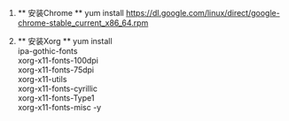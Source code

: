 1. ** 安装Chrome ** yum install https://dl.google.com/linux/direct/google-chrome-stable_current_x86_64.rpm

2. ** 安装Xorg ** yum install  \
 ipa-gothic-fonts \
 xorg-x11-fonts-100dpi \
 xorg-x11-fonts-75dpi \
 xorg-x11-utils \
 xorg-x11-fonts-cyrillic \
 xorg-x11-fonts-Type1 \
 xorg-x11-fonts-misc -y
